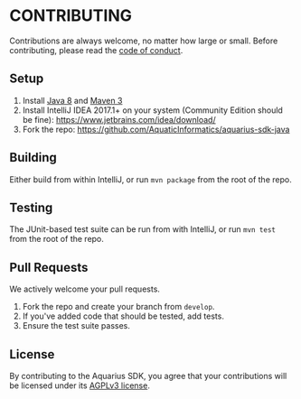 # CONTRIBUTING

Contributions are always welcome, no matter how large or small. Before contributing,
please read the [code of conduct](CODE_OF_CONDUCT.md).

## Setup

1. Install [Java 8](http://www.oracle.com/technetwork/java/javase/downloads/index.html) and [Maven 3](https://maven.apache.org/download.cgi)
1. Install IntelliJ IDEA 2017.1+ on your system (Community Edition should be fine): https://www.jetbrains.com/idea/download/
1. Fork the repo: https://github.com/AquaticInformatics/aquarius-sdk-java

## Building

Either build from within IntelliJ, or run `mvn package` from the root of the repo.

## Testing

The JUnit-based test suite can be run from with IntelliJ, or run `mvn test` from the root of the repo.

## Pull Requests

We actively welcome your pull requests.

1. Fork the repo and create your branch from `develop`.
2. If you've added code that should be tested, add tests.
4. Ensure the test suite passes.

## License

By contributing to the Aquarius SDK, you agree that your contributions will be licensed
under its [AGPLv3 license](LICENSE.txt).
